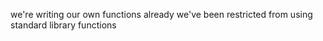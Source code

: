 we're writing our own functions already
we've been restricted from using standard library functions
